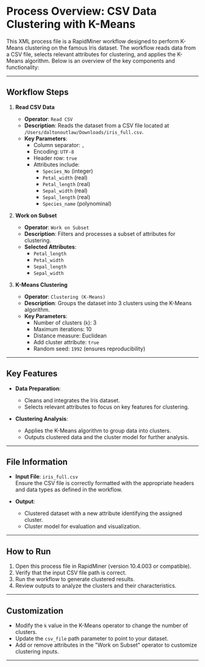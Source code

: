 # Process Overview: CSV Data Clustering with K-Means

This XML process file is a RapidMiner workflow designed to perform K-Means clustering on the famous Iris dataset. The workflow reads data from a CSV file, selects relevant attributes for clustering, and applies the K-Means algorithm. Below is an overview of the key components and functionality:

---

## Workflow Steps

1. **Read CSV Data**
   - **Operator**: `Read CSV`
   - **Description**: Reads the dataset from a CSV file located at `/Users/daltonoutlaw/Downloads/iris_full.csv`.
   - **Key Parameters**:
     - Column separator: `,`
     - Encoding: `UTF-8`
     - Header row: `true`
     - Attributes include:
       - `Species_No` (integer)
       - `Petal_width` (real)
       - `Petal_length` (real)
       - `Sepal_width` (real)
       - `Sepal_length` (real)
       - `Species_name` (polynominal)

2. **Work on Subset**
   - **Operator**: `Work on Subset`
   - **Description**: Filters and processes a subset of attributes for clustering.
   - **Selected Attributes**:
     - `Petal_length`
     - `Petal_width`
     - `Sepal_length`
     - `Sepal_width`

3. **K-Means Clustering**
   - **Operator**: `Clustering (K-Means)`
   - **Description**: Groups the dataset into 3 clusters using the K-Means algorithm.
   - **Key Parameters**:
     - Number of clusters (`k`): 3
     - Maximum iterations: 10
     - Distance measure: Euclidean
     - Add cluster attribute: `true`
     - Random seed: `1992` (ensures reproducibility)

---

## Key Features

- **Data Preparation**:
  - Cleans and integrates the Iris dataset.
  - Selects relevant attributes to focus on key features for clustering.

- **Clustering Analysis**:
  - Applies the K-Means algorithm to group data into clusters.
  - Outputs clustered data and the cluster model for further analysis.

---

## File Information

- **Input File**: `iris_full.csv`  
  Ensure the CSV file is correctly formatted with the appropriate headers and data types as defined in the workflow.

- **Output**: 
  - Clustered dataset with a new attribute identifying the assigned cluster.
  - Cluster model for evaluation and visualization.

---

## How to Run

1. Open this process file in RapidMiner (version 10.4.003 or compatible).
2. Verify that the input CSV file path is correct.
3. Run the workflow to generate clustered results.
4. Review outputs to analyze the clusters and their characteristics.

---

## Customization

- Modify the `k` value in the K-Means operator to change the number of clusters.
- Update the `csv_file` path parameter to point to your dataset.
- Add or remove attributes in the "Work on Subset" operator to customize clustering inputs.

---

